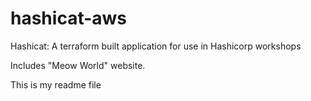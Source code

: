 # hashicat-aws
Hashicat: A terraform built application for use in Hashicorp workshops

Includes "Meow World" website.




This is my readme file
